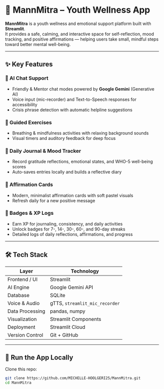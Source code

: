 # 🌿 MannMitra – Youth Wellness App

**MannMitra** is a youth wellness and emotional support platform built with **Streamlit**.  
It provides a safe, calming, and interactive space for self-reflection, mood tracking, and positive affirmations — helping users take small, mindful steps toward better mental well-being.

---

## ✨ Key Features

### 💬 AI Chat Support
- Friendly & Mentor chat modes powered by **Google Gemini** (Generative AI)
- Voice input (mic-recorder) and Text-to-Speech responses for accessibility
- Crisis phrase detection with automatic helpline suggestions

### 🧘 Guided Exercises
- Breathing & mindfulness activities with relaxing background sounds  
- Visual timers and auditory feedback for deep focus  

### 📔 Daily Journal & Mood Tracker
- Record gratitude reflections, emotional states, and WHO-5 well-being scores  
- Auto-saves entries locally and builds a reflective diary

### 🎁 Affirmation Cards
- Modern, minimalist affirmation cards with soft pastel visuals  
- Refresh daily for a new positive message  

### 🏅 Badges & XP Logs
- Earn XP for journaling, consistency, and daily activities  
- Unlock badges for 7-, 14-, 30-, 60-, and 90-day streaks  
- Detailed logs of daily reflections, affirmations, and progress  

---

## 🛠️ Tech Stack

| Layer | Technology |
|--------|-------------|
| Frontend / UI | Streamlit |
| AI Engine | Google Gemini API |
| Database | SQLite |
| Voice & Audio | gTTS, `streamlit_mic_recorder` |
| Data Processing | pandas, numpy |
| Visualization | Streamlit Components |
| Deployment | Streamlit Cloud |
| Version Control | Git + GitHub |

---

## 🚀 Run the App Locally

Clone this repo:
```bash
git clone https://github.com/MICHELLE-HOOLGERI25/MannMitra.git
cd MannMitra

